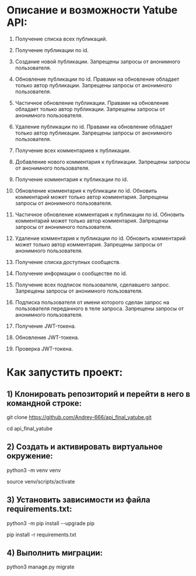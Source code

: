 # **Описание и возможности Yatube API:** 

1) Получение списка всех публикаций. 

2) Получение публикации по id. 

3) Создание новой публикации. Запрещены запросы от анонимного пользователя. 

4) Обновление публикации по id. Правами на обновление обладает только автор публикации. Запрещены запросы от анонимного пользователя. 

5) Частичное обновление публикации. Правами на обновление обладает только автор публикации. Запрещены запросы от анонимного пользователя. 

6) Удаление публикации по id. Правами на обновление обладает только автор публикации. Запрещены запросы от анонимного пользователя. 

7) Получение всех комментариев к публикации. 

8) Добавление нового комментария к публикации. Запрещены запросы от анонимного пользователя. 

9) Получение комментария к публикации по id. 

10) Обновление комментария к публикации по id. Обновить комментарий может только автор комментария. Запрещены запросы от анонимного пользователя. 

11) Частичное обновление комментария к публикации по id. Обновить комментарий может только автор комментария. Запрещены запросы от анонимного пользователя. 

12) Удаление комментария к публикации по id. Обновить комментарий может только автор комментария. Запрещены запросы от анонимного пользователя. 

13) Получение списка доступных сообществ. 

14) Получение информации о сообществе по id. 

15) Получение всех подписок пользователя, сделавшего запрос. Запрещены запросы от анонимного пользователя. 

16) Подписка пользователя от имени которого сделан запрос на пользователя переданного в теле запроса. Запрещены запросы от анонимного пользователя. 

17) Получение JWT-токена. 

18) Обновление JWT-токена. 

19) Проверка JWT-токена. 

 

 

 

# **Как запустить проект:** 

 

## 1) Клонировать репозиторий и перейти в него в командной строке: 

 

git clone https://github.com/Andrey-666/api_final_yatube.git 

 

cd api_final_yatube 

 

## 2) Cоздать и активировать виртуальное окружение: 

 

python3 -m venv venv 

 

source venv/scripts/activate 

 

## 3) Установить зависимости из файла requirements.txt: 

 

python3 -m pip install --upgrade pip 

 

pip install -r requirements.txt 

 

## 4) Выполнить миграции: 

 

python3 manage.py migrate 
